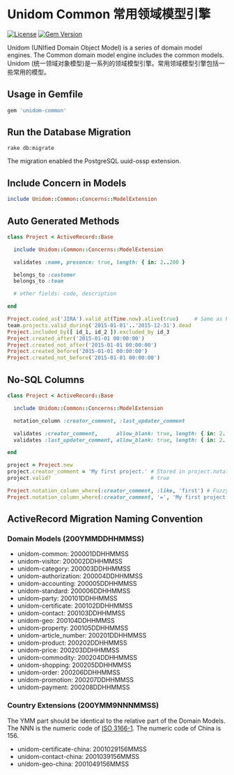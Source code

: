 # Unidom Common 常用领域模型引擎

[![License](https://img.shields.io/badge/license-MIT-green.svg)](http://opensource.org/licenses/MIT)
[![Gem Version](https://badge.fury.io/rb/unidom-common.svg)](https://badge.fury.io/rb/unidom-common)

Unidom (UNIfied Domain Object Model) is a series of domain model engines. The Common domain model engine includes the common models.
Unidom (统一领域对象模型)是一系列的领域模型引擎。常用领域模型引擎包括一些常用的模型。

## Usage in Gemfile
```ruby
gem 'unidom-common'
```

## Run the Database Migration
```shell
rake db:migrate
```
The migration enabled the PostgreSQL uuid-ossp extension.

## Include Concern in Models
```ruby
include Unidom::Common::Concerns::ModelExtension
```

## Auto Generated Methods
```ruby
class Project < ActiveRecord::Base

  include Unidom::Common::Concerns::ModelExtension

  validates :name, presence: true, length: { in: 2..200 }

  belongs_to :customer
  belongs_to :team

  # other fields: code, description

end

Project.coded_as('JIRA').valid_at(Time.now).alive(true)     # Same as Project.coded_as('JIRA').valid_at.alive
team.projects.valid_during('2015-01-01'..'2015-12-31').dead
Project.included_by([ id_1, id_2 ]).excluded_by id_3
Project.created_after('2015-01-01 00:00:00')
Project.created_not_after('2015-01-01 00:00:00')
Project.created_before('2015-01-01 00:00:00')
Project.created_not_before('2015-01-01 00:00:00')
```

## No-SQL Columns
```ruby
class Project < ActiveRecord::Base

  include Unidom::Common::Concerns::ModelExtension

  notation_column :creator_comment, :last_updater_comment

  validates :creator_comment,      allow_blank: true, length: { in: 2..200 }
  validates :last_updater_comment, allow_blank: true, length: { in: 2..200 }

end

project = Project.new
project.creator_comment = 'My first project.' # Stored in project.notation['columns']['creator_comment']
project.valid?                                # true

Project.notation_column_where(:creator_comment, :like, 'first') # Fuzzy search the creator_comment column
Project.notation_column_where(:creator_comment, '=', 'My first project.')
```

## ActiveRecord Migration Naming Convention
### Domain Models (200YMMDDHHMMSS)
* unidom-common:         200001DDHHMMSS
* unidom-visitor:        200002DDHHMMSS
* unidom-category:       200003DDHHMMSS
* unidom-authorization:  200004DDHHMMSS
* unidom-accounting:     200005DDHHMMSS
* unidom-standard:       200006DDHHMMSS
* unidom-party:          200101DDHHMMSS
* unidom-certificate:    200102DDHHMMSS
* unidom-contact:        200103DDHHMMSS
* unidom-geo:            200104DDHHMMSS
* unidom-property:       200105DDHHMMSS
* unidom-article_number: 200201DDHHMMSS
* unidom-product:        200202DDHHMMSS
* unidom-price:          200203DDHHMMSS
* unidom-commodity:      200204DDHHMMSS
* unidom-shopping:       200205DDHHMMSS
* unidom-order:          200206DDHHMMSS
* unidom-promotion:      200207DDHHMMSS
* unidom-payment:        200208DDHHMMSS

### Country Extensions (200YMM9NNNMMSS)
The YMM part should be identical to the relative part of the Domain Models.
The NNN is the numeric code of [ISO 3166-1](https://en.wikipedia.org/wiki/ISO_3166-1 "codes for the names of countries, dependent territories, and special areas of geographical interest").
The numeric code of China is 156.
* unidom-certificate-china: 2001029156MMSS
* unidom-contact-china:     2001039156MMSS
* unidom-geo-china:         2001049156MMSS
